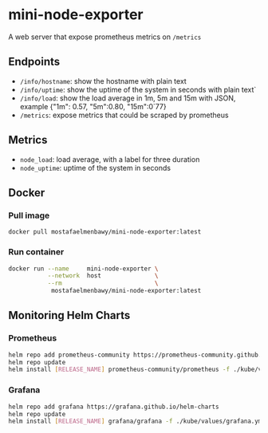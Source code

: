 # mini-node-exporter

A web server that expose prometheus metrics on `/metrics`

## Endpoints

- `/info/hostname`: show the hostname with plain text
- `/info/uptime`: show the uptime of the system in seconds with plain text`
- `/info/load`: show the load average in 1m, 5m and 15m with JSON, example {"1m": 0.57, "5m":0.80, "15m":0`77}
- `/metrics`: expose metrics that could be scraped by prometheus

## Metrics

- `node_load`: load average, with a label for three duration
- `node_uptime`: uptime of the system in seconds

## Docker

### Pull image

`docker pull mostafaelmenbawy/mini-node-exporter:latest`

### Run container

```sh
docker run --name     mini-node-exporter \
           --network  host               \
           --rm                          \
            mostafaelmenbawy/mini-node-exporter:latest
```

## Monitoring Helm Charts

### Prometheus

```sh
helm repo add prometheus-community https://prometheus-community.github.io/helm-charts
helm repo update
helm install [RELEASE_NAME] prometheus-community/prometheus -f ./kube/values/prometheus.yml
```

### Grafana

```sh
helm repo add grafana https://grafana.github.io/helm-charts
helm repo update
helm install [RELEASE_NAME] grafana/grafana -f ./kube/values/grafana.yml
```
